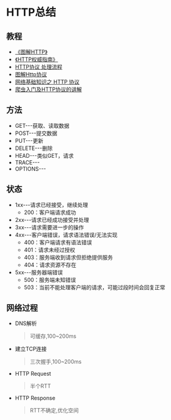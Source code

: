 # HTTP总结

## 教程
- [《图解HTTP》]()
- [《HTTP权威指南》](https://book.douban.com/subject/10746113/)
- [HTTP协议 处理流程](http://www.qixing318.com/article/the-http-protocol-handling-process.html)
- [图解Http协议](https://zhuanlan.zhihu.com/p/25518072)
- [网络基础知识之 HTTP 协议](https://zhuanlan.zhihu.com/p/24913080)
- [爬虫入门及HTTP协议的讲解](https://zhuanlan.zhihu.com/p/25035661)

## 方法
- GET---获取、读取数据
- POST---提交数据
- PUT---更新
- DELETE---删除
- HEAD---类似GET，请求
- TRACE---
- OPTIONS---

## 状态
- 1xx---请求已经接受，继续处理
  - 200：客户端请求成功
- 2xx---请求已经成功接受并处理
- 3xx---请求需要进一步的操作
- 4xx---客户端错误，请求语法错误/无法实现
  - 400：客户端请求有语法错误
  - 401：请求未经过授权
  - 403：服务端收到请求但拒绝提供服务
  - 404：请求资源不存在
- 5xx---服务器端错误
  - 500：服务端未知错误
  - 503：当前不能处理客户端的请求，可能过段时间会回复正常
  
## 网络过程
- DNS解析
  > 可缓存,100~200ms
- 建立TCP连接
  > 三次握手,100~200ms
- HTTP Request
  > 半个RTT
- HTTP Response
  >RTT不确定,优化空间
